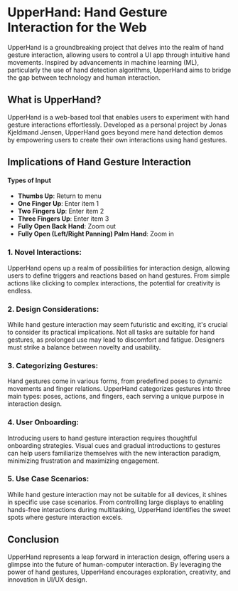 # UpperHand: Hand Gesture Interaction for the Web

UpperHand is a groundbreaking project that delves into the realm of hand gesture interaction, allowing users to control a UI app through intuitive hand movements. Inspired by advancements in machine learning (ML), particularly the use of hand detection algorithms, UpperHand aims to bridge the gap between technology and human interaction.

## What is UpperHand?

UpperHand is a web-based tool that enables users to experiment with hand gesture interactions effortlessly. Developed as a personal project by Jonas Kjeldmand Jensen, UpperHand goes beyond mere hand detection demos by empowering users to create their own interactions using hand gestures.

## Implications of Hand Gesture Interaction

#### Types of Input
- **Thumbs Up**: Return to menu
- **One Finger Up**: Enter item 1
- **Two Fingers Up**: Enter item 2
- **Three Fingers Up**: Enter item 3
- **Fully Open Back Hand**: Zoom out
- **Fully Open (Left/Right Panning) Palm Hand**: Zoom in

### 1. Novel Interactions:

UpperHand opens up a realm of possibilities for interaction design, allowing users to define triggers and reactions based on hand gestures. From simple actions like clicking to complex interactions, the potential for creativity is endless.

### 2. Design Considerations:

While hand gesture interaction may seem futuristic and exciting, it's crucial to consider its practical implications. Not all tasks are suitable for hand gestures, as prolonged use may lead to discomfort and fatigue. Designers must strike a balance between novelty and usability.

### 3. Categorizing Gestures:

Hand gestures come in various forms, from predefined poses to dynamic movements and finger relations. UpperHand categorizes gestures into three main types: poses, actions, and fingers, each serving a unique purpose in interaction design.

### 4. User Onboarding:

Introducing users to hand gesture interaction requires thoughtful onboarding strategies. Visual cues and gradual introductions to gestures can help users familiarize themselves with the new interaction paradigm, minimizing frustration and maximizing engagement.

### 5. Use Case Scenarios:

While hand gesture interaction may not be suitable for all devices, it shines in specific use case scenarios. From controlling large displays to enabling hands-free interactions during multitasking, UpperHand identifies the sweet spots where gesture interaction excels.

## Conclusion

UpperHand represents a leap forward in interaction design, offering users a glimpse into the future of human-computer interaction. By leveraging the power of hand gestures, UpperHand encourages exploration, creativity, and innovation in UI/UX design.

